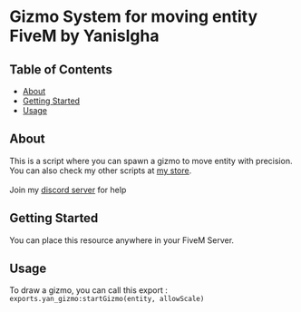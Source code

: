 # Gizmo System for moving entity FiveM by Yanislgha

## Table of Contents

- [About](#about)
- [Getting Started](#getting_started)
- [Usage](#usage)

## About <a name = "about"></a>

This is a script where you can spawn a gizmo to move entity with precision.<br>
You can also check my other scripts at [my store](https://roleplayv.tebex.io/).<br>
<br>
Join my [discord server](https://discord.gg/jVyJygKAe6) for help


## Getting Started <a name = "getting_started"></a>

You can place this resource anywhere in your FiveM Server.

## Usage <a name = "usage"></a>

To draw a gizmo, you can call this export : `exports.yan_gizmo:startGizmo(entity, allowScale)`